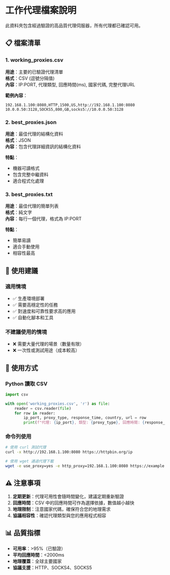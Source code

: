# 工作代理檔案說明

此資料夾包含經過驗證的高品質代理伺服器，所有代理都已確認可用。

## 📋 檔案清單

### 1. working_proxies.csv
**用途**：主要的已驗證代理清單  
**格式**：CSV (逗號分隔值)  
**內容**：IP:PORT, 代理類型, 回應時間(ms), 國家代碼, 完整代理URL

**範例內容**：
```
192.168.1.100:8080,HTTP,1500,US,http://192.168.1.100:8080
10.0.0.50:3128,SOCKS5,800,GB,socks5://10.0.0.50:3128
```

### 2. best_proxies.json
**用途**：最佳代理的結構化資料  
**格式**：JSON  
**內容**：包含代理詳細資訊的結構化資料

**特點**：
- 機器可讀格式
- 包含完整中繼資料
- 適合程式化處理

### 3. best_proxies.txt
**用途**：最佳代理的簡單列表  
**格式**：純文字  
**內容**：每行一個代理，格式為 IP:PORT

**特點**：
- 簡單易讀
- 適合手動使用
- 相容性最高

## 🎯 使用建議

### 適用情境
- ✅ 生產環境部署
- ✅ 需要高穩定性的任務
- ✅ 對速度和可靠性要求高的應用
- ✅ 自動化腳本和工具

### 不建議使用的情境
- ❌ 需要大量代理的場景（數量有限）
- ❌ 一次性或測試用途（成本較高）

## 🔧 使用方式

### Python 讀取 CSV
```python
import csv

with open('working_proxies.csv', 'r') as file:
    reader = csv.reader(file)
    for row in reader:
        ip_port, proxy_type, response_time, country, url = row
        print(f"代理: {ip_port}, 類型: {proxy_type}, 回應時間: {response_time}ms")
```

### 命令列使用
```bash
# 使用 curl 測試代理
curl -x http://192.168.1.100:8080 https://httpbin.org/ip

# 使用 wget 通過代理下載
wget -e use_proxy=yes -e http_proxy=192.168.1.100:8080 https://example.com
```

## ⚠️ 注意事項

1. **定期更新**：代理可用性會隨時間變化，建議定期重新驗證
2. **回應時間**：CSV 中的回應時間可作為選擇依據，數值越小越快
3. **地理限制**：注意國家代碼，確保符合您的地理需求
4. **協議相容性**：確認代理類型與您的應用程式相容

## 📊 品質指標

- **可用率**：>95%（已驗證）
- **平均回應時間**：<2000ms
- **地理覆蓋**：全球主要國家
- **協議支援**：HTTP、SOCKS4、SOCKS5